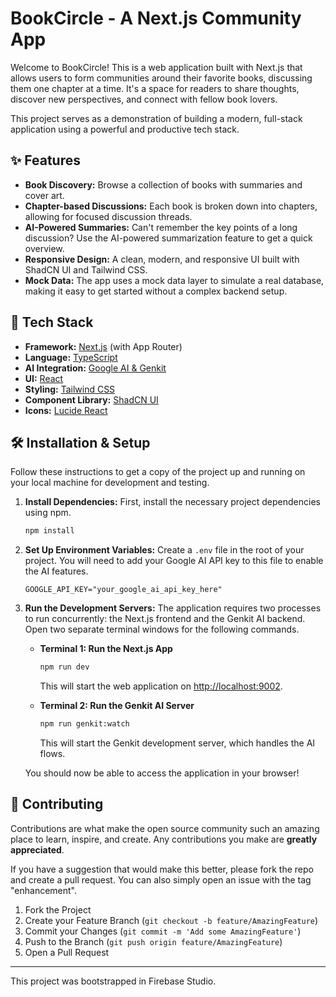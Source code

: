 # BookCircle - A Next.js Community App

Welcome to BookCircle! This is a web application built with Next.js that allows users to form communities around their favorite books, discussing them one chapter at a time. It's a space for readers to share thoughts, discover new perspectives, and connect with fellow book lovers.

This project serves as a demonstration of building a modern, full-stack application using a powerful and productive tech stack.

## ✨ Features

- **Book Discovery:** Browse a collection of books with summaries and cover art.
- **Chapter-based Discussions:** Each book is broken down into chapters, allowing for focused discussion threads.
- **AI-Powered Summaries:** Can't remember the key points of a long discussion? Use the AI-powered summarization feature to get a quick overview.
- **Responsive Design:** A clean, modern, and responsive UI built with ShadCN UI and Tailwind CSS.
- **Mock Data:** The app uses a mock data layer to simulate a real database, making it easy to get started without a complex backend setup.

## 🚀 Tech Stack

- **Framework:** [Next.js](https://nextjs.org/) (with App Router)
- **Language:** [TypeScript](https://www.typescriptlang.org/)
- **AI Integration:** [Google AI & Genkit](https://firebase.google.com/docs/genkit)
- **UI:** [React](https://react.dev/)
- **Styling:** [Tailwind CSS](https://tailwindcss.com/)
- **Component Library:** [ShadCN UI](https://ui.shadcn.com/)
- **Icons:** [Lucide React](https://lucide.dev/)

## 🛠️ Installation & Setup

Follow these instructions to get a copy of the project up and running on your local machine for development and testing.

1.  **Install Dependencies:**
    First, install the necessary project dependencies using npm.
    ```bash
    npm install
    ```

2.  **Set Up Environment Variables:**
    Create a `.env` file in the root of your project. You will need to add your Google AI API key to this file to enable the AI features.
    ```
    GOOGLE_API_KEY="your_google_ai_api_key_here"
    ```

3.  **Run the Development Servers:**
    The application requires two processes to run concurrently: the Next.js frontend and the Genkit AI backend. Open two separate terminal windows for the following commands.

    - **Terminal 1: Run the Next.js App**
      ```bash
      npm run dev
      ```
      This will start the web application on [http://localhost:9002](http://localhost:9002).

    - **Terminal 2: Run the Genkit AI Server**
      ```bash
      npm run genkit:watch
      ```
      This will start the Genkit development server, which handles the AI flows.

    You should now be able to access the application in your browser!

## 🤝 Contributing

Contributions are what make the open source community such an amazing place to learn, inspire, and create. Any contributions you make are **greatly appreciated**.

If you have a suggestion that would make this better, please fork the repo and create a pull request. You can also simply open an issue with the tag "enhancement".

1.  Fork the Project
2.  Create your Feature Branch (`git checkout -b feature/AmazingFeature`)
3.  Commit your Changes (`git commit -m 'Add some AmazingFeature'`)
4.  Push to the Branch (`git push origin feature/AmazingFeature`)
5.  Open a Pull Request

---

This project was bootstrapped in Firebase Studio.
